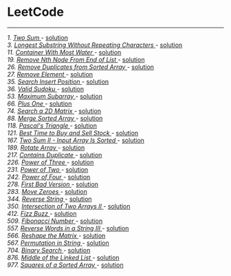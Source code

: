 # LeetCode
<HR>

*1. [ Two Sum ](https://leetcode.com/problems/two-sum/)* - [ solution ](/src/com/leetcode/problems/TwoSum.java)<br>
*3. [ Longest Substring Without Repeating Characters ](https://leetcode.com/problems/longest-substring-without-repeating-characters)* - [ solution ](/src/com/leetcode/problems/LongestSubstringWithoutRepeatingCharacters.java) <br>
*11. [ Container With Most Water ](https://leetcode.com/problems/container-with-most-water/)* - [ solution ](/src/com/leetcode/problems/ContainerWithMostWater.java)<br>
*19. [ Remove Nth Node From End of List ](https://leetcode.com/problems/remove-nth-node-from-end-of-list/)* - [ solution ](/src/com/leetcode/problems/RemoveNthNodeFromList.java) <br>
*26. [ Remove Duplicates from Sorted Array ](https://leetcode.com/problems/remove-duplicates-from-sorted-array/)* - [ solution ](/src/com/leetcode/problems/RemoveDuplicatesFromSortedArray.java)<br>
*27. [ Remove Element ](https://leetcode.com/problems/remove-element/)* - [ solution ](/src/com/leetcode/problems/RemoveElement.java)<br>
*35. [ Search Insert Position ](https://leetcode.com/problems/search-insert-position/)* - [ solution ](/src/com/leetcode/problems/SearchInsertPosition.java) <br>
*36. [ Valid Sudoku ](https://leetcode.com/problems/valid-sudoku/)* - [ solution ](/src/com/leetcode/problems/ValidSudoku.java) <br>
*53. [ Maximum Subarray ](https://leetcode.com/problems/maximum-subarray/)* - [ solution ](/src/com/leetcode/problems/MaximumSubarray.java) <br>
*66. [ Plus One ](https://leetcode.com/problems/plus-one/)* - [ solution ](/src/com/leetcode/problems/PlusOne.java)<br>
*74. [ Search a 2D Matrix ](https://leetcode.com/problems/search-a-2d-matrix/)* - [ solution ](/src/com/leetcode/problems/Search2DMatrix.java) <br>
*88. [ Merge Sorted Array ](https://leetcode.com/problems/merge-sorted-array/)* - [ solution ](/src/com/leetcode/problems/MergeSortedArrays.java) <br>
*118. [ Pascal's Triangle ](https://leetcode.com/problems/pascals-triangle/)* - [ solution ](/src/com/leetcode/problems/PascalTriangle.java) <br>
*121. [ Best Time to Buy and Sell Stock ](https://leetcode.com/problems/best-time-to-buy-and-sell-stock/)* - [ solution ](/src/com/leetcode/problems/BestTimeToBuySellStock.java) <br>
*167. [ Two Sum II - Input Array Is Sorted ](https://leetcode.com/problems/two-sum-ii-input-array-is-sorted/)* - [ solution ](/src/com/leetcode/problems/TwoSum_2.java) <br>
*189. [ Rotate Array ](https://leetcode.com/problems/rotate-array/)* - [ solution ](/src/com/leetcode/problems/RotateArray.java) <br>
*217. [ Contains Duplicate ](https://leetcode.com/problems/contains-duplicate/)* - [ solution ](/src/com/leetcode/problems/ContainsDuplicate.java) <br>
*226. [ Power of Three ](https://leetcode.com/problems/power-of-three)* - [ solution ](/src/com/leetcode/problems/PowerOfThree.java)<br>
*231. [ Power of Two ](https://leetcode.com/problems/power-of-two/)* - [ solution ](/src/com/leetcode/problems/PowerOfTwo.java)<br>
*242. [ Power of Four ](https://leetcode.com/problems/power-of-four/)* - [ solution ](/src/com/leetcode/problems/PowerOfFour.java)<br>
*278. [ First Bad Version ](https://leetcode.com/problems/first-bad-version/)* - [ solution ](/src/com/leetcode/problems/FirstBadVersion.java) <br>
*283. [ Move Zeroes ](https://leetcode.com/problems/move-zeroes/)* - [ solution ](/src/com/leetcode/problems/MoveZeroes.java) <br>
*344. [ Reverse String ](https://leetcode.com/problems/reverse-string/)* - [ solution ](/src/com/leetcode/problems/ReverseString.java) <br>
*350. [ Intersection of Two Arrays II
](https://leetcode.com/problems/intersection-of-two-arrays-ii/)* - [ solution ](/src/com/leetcode/problems/ArrayIntersection_2.java) <br>
*412. [ Fizz Buzz ](https://leetcode.com/problems/fizz-buzz/)* - [ solution ](/src/com/leetcode/problems/FizzBuzz.java) <br>
*509. [ Fibonacci Number ](https://leetcode.com/problems/fibonacci-number/)* - [ solution ](/src/com/leetcode/problems/FibonacciNumber.java)<br>
*557. [ Reverse Words in a String III ](https://leetcode.com/problems/reverse-words-in-a-string-iii/)* - [ solution ](/src/com/leetcode/problems/ReverseWords.java) <br>
*566. [ Reshape the Matrix ](https://leetcode.com/problems/reshape-the-matrix/)* - [ solution ](/src/com/leetcode/problems/ReshapeMatrix.java) <br>
*567. [ Permutation in String ](https://leetcode.com/problems/permutation-in-string/)* - [ solution ](/src/com/leetcode/problems/PermutationInString.java) <br>
*704. [ Binary Search ](https://leetcode.com/problems/binary-search/)* - [ solution ](/src/com/leetcode/problems/BinarySearch.java) <br>
*876. [ Middle of the Linked List ](https://leetcode.com/problems/middle-of-the-linked-list/)* - [ solution ](/src/com/leetcode/problems/MiddleOfList.java) <br>
*977. [ Squares of a Sorted Array
](https://leetcode.com/problems/squares-of-a-sorted-array/)* - [ solution ](/src/com/leetcode/problems/SquareOfSortedArray.java) <br>
